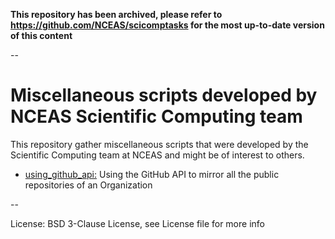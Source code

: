 **This repository has been archived, please refer to https://github.com/NCEAS/scicomptasks for the most up-to-date version of this content**


--
# Miscellaneous scripts developed by NCEAS Scientific Computing team

This repository gather miscellaneous scripts that were developed by the Scientific Computing team at NCEAS and might be of interest to others.

- [using\_github\_api:](using_github_api/) Using the GitHub API to mirror all the public repositories of an Organization

--

License: BSD 3-Clause License, see License file for more info
